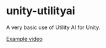 # unity-utilityai

A very basic use of Utility AI for Unity. 

[Example video](https://www.youtube.com/watch?v=iLx7c01gNRI)
